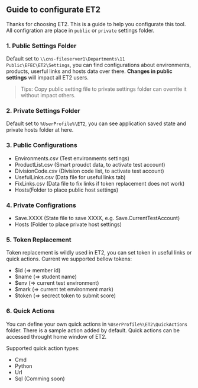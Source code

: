 ﻿## Guide to configurate ET2

Thanks for choosing ET2. This is a guide to help you configurate this tool. All configration are place in `public` or `private` settings folder.

### 1. Public Settings Folder

Default set to `\\cns-fileserver1\Departments\11 Public\EFEC\ET2\Settings`, you can find configurations about environments, products, userful links and hosts data over there. **Changes in public settings** will impact all ET2 users.

> Tips: Copy public setting file to private settings folder can overrite it without impact others.

### 2. Private Settings Folder

Default set to `%UserProfile%\ET2`, you can see application saved state and private hosts folder at here.

### 3. Public Configurations

- Environments.csv (Test environments settings)
- ProductList.csv (Smart proudct data, to activate test account)
- DivisionCode.csv (Division code list, to activate test account)
- UsefulLinks.csv (Data file for useful links tab)
- FixLinks.csv (Data file to fix links if token replacement does not work)
- Hosts(Folder to place public host settings)

### 4. Private Configrations

- Save.XXXX (State file to save XXXX, e.g. Save.CurrentTestAccount)
- Hosts (Folder to place private host settings)

### 5. Token Replacement

Token replacement is wildly used in ET2, you can set token in useful links or quick actions. Current we supported bellow tokens:

- $id (=> member id)
- $name (=> student name)
- $env (=> current test environment)
- $mark (=> current tet environment mark)
- $token (=> secrect token to submit score)

### 6. Quick Actions

You can define your own quick actions in `%UserProfile%\ET2\QuickActions` folder. There is a sample action added by default.
Quick actions can be accessed throught home window of ET2.

Supported quick action types:

- Cmd
- Python
- Url
- Sql (Comming soon)